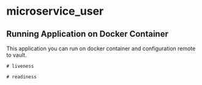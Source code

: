# microservice_user

## Running Application on Docker Container

This application you can run on docker container and configuration remote to vault.

```
# liveness

# readiness
```

